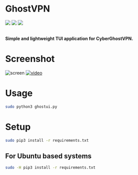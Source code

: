 # GhostVPN
<img src="https://img.shields.io/badge/-Linux-black?style=for-the-badge&logo=Linux&logoColor=white"> <img src="https://img.shields.io/badge/-Python-black?style=for-the-badge&logo=python&logoColor=white"> <img src="https://img.shields.io/badge/-Terminal-black?style=for-the-badge&logo=GNU%20Bash&logoColor=white">

<br><b>Simple and lightweight TUI application for CyberGhostVPN.</b><br>

# Screenshot
![screen](.animations/screen.png)
[![video](https://asciinema.org/a/469682.svg)](https://asciinema.org/a/469682?autoplay=1)

# Usage
```bash
sudo python3 ghostui.py
```

# Setup
```bash
sudo pip3 install -r requirements.txt
```

## For Ubuntu based systems
```bash
sudo -H pip3 install -r requirements.txt
```